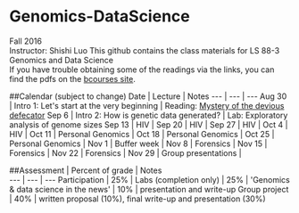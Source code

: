 # Genomics-DataScience
Fall 2016  
Instructor: Shishi Luo
This github contains the class materials for LS 88-3 Genomics and Data Science  
If you have trouble obtaining some of the readings via the links, you can find the pdfs on the [bcourses site](https://bcourses.berkeley.edu/courses/1455335/files).  

##Calendar (subject to change)
Date  |  Lecture  |   Notes
--- | --- | ---
Aug 30 | Intro 1: Let's start at the very beginning | Reading: [Mystery of the devious defecator](http://www.nytimes.com/2015/06/02/health/devious-defecator-case-tests-genetics-law.html?_r=0)
Sep 6 | Intro 2: How is genetic data generated? | Lab: Exploratory analysis of genome sizes
Sep 13 | HIV | 
Sep 20 | HIV | 
Sep 27 | HIV | 
Oct 4 | HIV | 
Oct 11 | Personal Genomics  | 
Oct 18 | Personal Genomics |
Oct 25 | Personal Genomics | 
Nov 1 | Buffer week | 
Nov 8 | Forensics  | 
Nov 15 | Forensics | 
Nov 22 | Forensics | 
Nov 29 | Group presentations | 

##Assessment
  |  Percent of grade | Notes  
 --- | --- | ---
Participation | 25% | 
Labs (completion only) | 25% |
'Genomics & data science in the news' | 10% | presentation and write-up
Group project | 40% | written proposal (10%), final write-up and presentation (30%)